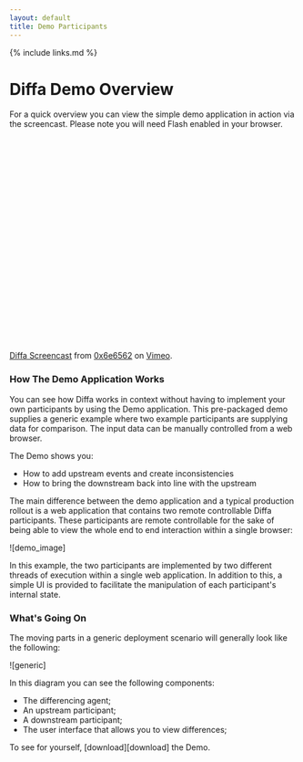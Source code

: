 ```yaml
---
layout: default
title: Demo Participants
---
```


{% include links.md %}

# Diffa Demo Overview

For a quick overview you can view the simple demo application in action via the screencast. 
Please note you will need Flash enabled in your browser.


<p><object width="600" height="375"><param name="allowfullscreen" value="true" /><param name="allowscriptaccess" value="always" /><param name="movie" value="http://vimeo.com/moogaloop.swf?clip_id=15802963&amp;server=vimeo.com&amp;show_title=0&amp;show_byline=0&amp;show_portrait=0&amp;color=00ac3a&amp;fullscreen=1&amp;autoplay=0&amp;loop=0" /><embed src="http://vimeo.com/moogaloop.swf?clip_id=15802963&amp;server=vimeo.com&amp;show_title=0&amp;show_byline=0&amp;show_portrait=0&amp;color=00ac3a&amp;fullscreen=1&amp;autoplay=0&amp;loop=0" type="application/x-shockwave-flash" allowfullscreen="true" allowscriptaccess="always" width="600" height="375"></embed></object><br /><a href="http://vimeo.com/15802963">Diffa Screencast</a> from <a href="http://vimeo.com/user4956615">0x6e6562</a> on <a href="http://vimeo.com">Vimeo</a>.</p>


### How The Demo Application Works

You can see how Diffa works in context without having to implement your own participants by using the Demo application. This pre-packaged demo supplies a generic example where two example participants are supplying data for comparison. The input data can be manually controlled from a web browser.

The Demo shows you: 

* How to add upstream events and create inconsistencies
* How to bring the downstream back into line with the upstream

The main difference between the demo application and a typical production rollout is a web application that contains two remote controllable Diffa participants. These participants are remote controllable for the sake of being able to view the whole end to end interaction within a single browser:

![demo_image]

In this example, the two participants are implemented by two different threads of execution within a single web application. In addition to this, a simple UI is provided to facilitate the manipulation of each participant's internal state. 

### What's Going On

The moving parts in a generic deployment scenario will generally look like the following:

![generic]

In this diagram you can see the following components:

* The differencing agent;
* An upstream participant;
* A downstream participant;
* The user interface that allows you to view differences;

To see for yourself, [download][download] the Demo.
